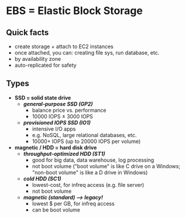 # EBS = Elastic Block Storage

## Quick facts
- create storage + attach to EC2 instances
- once attached, you can: creating file sys, run database, etc.
- by availability zone
- auto-replicated for safety

## Types
- __SSD = solid state drive__
  * __*general-purpose SSD (GP2)*__
    - balance price vs. performance
    - 10000 IOPS ± 3000 IOPS
  * __*provisioned IOPS SSD (IO1)*__
    - intensive I/O apps
    - e.g. NoSQL, large relational databases, etc.
    - 10000+ IOPS (up to 20000 IOPS per volume)
- __magnetic / HDD = hard disk drive__
  * __*throughput-optimized HDD (ST1)*__
    - good for big data, data warehouse, log processing
    - not boot volume ("boot volume" is like C drive on a Windows; "non-boot volume" is like a D drive in Windows)
  * __*cold HDD (SC1)*__
    - lowest-cost, for infreq access (e.g. file server)
    - not boot volume
  * __*magnetic (standard) ⟶ legacy!*__
    - lowest $ per GB, for infreq access
    - can be boot volume